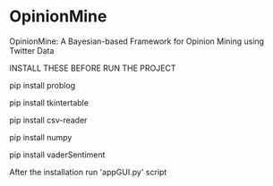 # OpinionMine
OpinionMine: A Bayesian-based Framework for Opinion Mining using Twitter Data

INSTALL THESE BEFORE RUN THE PROJECT

pip install problog

pip install tkintertable

pip install csv-reader

pip install numpy

pip install vaderSentiment

After the installation run 'appGUI.py' script
